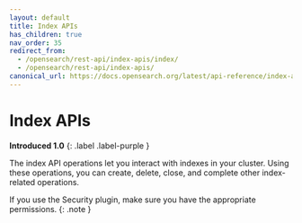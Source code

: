 ```yaml
---
layout: default
title: Index APIs
has_children: true
nav_order: 35
redirect_from:
  - /opensearch/rest-api/index-apis/index/
  - /opensearch/rest-api/index-apis/
canonical_url: https://docs.opensearch.org/latest/api-reference/index-apis/index/
---
```


# Index APIs
**Introduced 1.0**
{: .label .label-purple }

The index API operations let you interact with indexes in your cluster. Using these operations, you can create, delete, close, and complete other index-related operations.

If you use the Security plugin, make sure you have the appropriate permissions.
{: .note }
